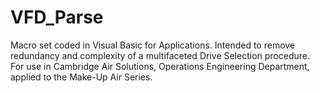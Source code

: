 # VFD_Parse
Macro set coded in Visual Basic for Applications. Intended to remove redundancy and complexity of a multifaceted Drive Selection procedure. For use in Cambridge Air Solutions, Operations Engineering Department, applied to the Make-Up Air Series.
